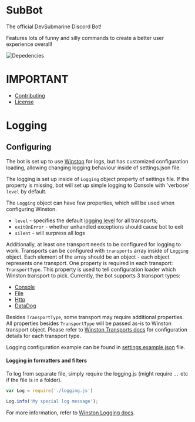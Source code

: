 # SubBot

The official DevSubmarine Discord Bot!

Features lots of funny and silly commands to create a better user experience overall!

![Depedencies](https://img.shields.io/david/dev/DevSubmarine/SubBot?style=for-the-badge)

# IMPORTANT
- [Contributing]
- [License]

[Contributing]: https://github.com/DevSubmarine/SubBot/blob/master/commands/CONTRIBUTING.md
[License]: https://github.com/DevSubmarine/SubBot/blob/readme/LICENSE

# Logging

## Configuring

The bot is set up to use [Winston](https://github.com/winstonjs/winston) for logs, but has customized configuration loading, allowing changing logging behaviour inside of settings.json file.

The logging is set up inside of `Logging` object property of settings file. If the property is missing, bot will set up simple logging to Console with 'verbose' `level` by default.

The `Logging` object can have few properties, which will be used when configuring Winston.
- `level` - specifies the default [logging level](https://github.com/winstonjs/winston#logging) for all transports;
- `exitOnError` - whether unhandled exceptions should cause bot to exit
- `silent` - will surpress all logs

Additionally, at least one transport needs to be configured for logging to work. Transports can be configured with `transports` array inside of `Logging` object. Each element of the array should be an object - each object represents one transport.
One property is required in each transport: `TransportType`. This property is used to tell configuration loader which Winston transport to pick. Currently, the bot supports 3 transport types:
- [Console](https://github.com/winstonjs/winston/blob/master/docs/transports.md#console-transport)
- [File](https://github.com/winstonjs/winston/blob/master/docs/transports.md#file-transport)
- [Http](https://github.com/winstonjs/winston/blob/master/docs/transports.md#http-transport)
- [DataDog](https://github.com/winstonjs/winston/blob/master/docs/transports.md#datadog-transport)

Besides `TransportType`, some transport may require additional properties. All properties besides `TransportType` will be passed as-is to Winston transport object.
Please refer to [Winston Transports docs](https://github.com/winstonjs/winston/blob/master/docs/transports.md) for configuration details for each transport type.

Logging configuration example can be found in [settings.example.json](/settings.example.json) file.

#### Logging in formatters and filters

To log from separate file, simply require the logging.js (might require `..` etc if the file is in a folder).

```js
var Log = require('./logging.js')

Log.info('My special log message');
```

For more information, refer to [Winston Logging docs](https://github.com/winstonjs/winston#logging).
